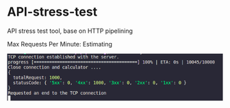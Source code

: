 # API-stress-test
API stress test tool,  base on HTTP pipelining

Max Requests Per Minute: Estimating

![View](https://github.com/Cinereouss/API-stress-test/blob/main/image/Screenshot%20from%202022-08-29%2014-08-33.png)
